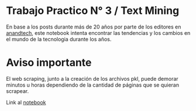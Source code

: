 # Trabajo Practico N° 3 / Text Mining

En base a los posts durante más de 20 años por parte de los editores en [anandtech](https://www.anandtech.com/), este notebook intenta encontrar las tendencias y los cambios en el mundo de la tecnologia durante los años.

# Aviso importante

El web scraping, junto a la creación de los archivos pkl, puede demorar minutos u horas dependiendo de la cantidad de páginas que se quieran scrapear.

Link al [notebook](https://colab.research.google.com/drive/1QBleNz5P9Ol7uHg24LQsNfHfiAVUckpT#)
